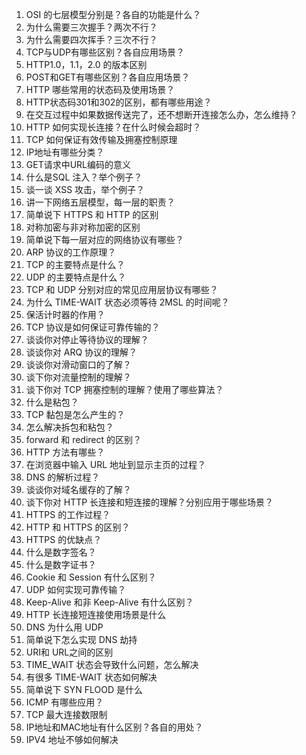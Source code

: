 1. OSI 的七层模型分别是？各自的功能是什么？
2. 为什么需要三次握手？两次不行？
3. 为什么需要四次挥手？三次不行？
4. TCP与UDP有哪些区别？各自应用场景？
5. HTTP1.0，1.1，2.0 的版本区别
6. POST和GET有哪些区别？各自应用场景？
7. HTTP 哪些常用的状态码及使用场景？
8. HTTP状态码301和302的区别，都有哪些用途？
9. 在交互过程中如果数据传送完了，还不想断开连接怎么办，怎么维持？
10. HTTP 如何实现长连接？在什么时候会超时？
11. TCP 如何保证有效传输及拥塞控制原理
12. IP地址有哪些分类？
13. GET请求中URL编码的意义
14. 什么是SQL 注入？举个例子？
15. 谈一谈 XSS 攻击，举个例子？
16. 讲一下网络五层模型，每一层的职责？
17. 简单说下 HTTPS 和 HTTP 的区别
18. 对称加密与非对称加密的区别
19. 简单说下每一层对应的网络协议有哪些？
20. ARP 协议的工作原理？
21. TCP 的主要特点是什么？
22. UDP 的主要特点是什么？
23. TCP 和 UDP 分别对应的常见应用层协议有哪些？
24. 为什么 TIME-WAIT 状态必须等待 2MSL 的时间呢？
25. 保活计时器的作用？
26. TCP 协议是如何保证可靠传输的？
27. 谈谈你对停止等待协议的理解？
28. 谈谈你对 ARQ 协议的理解？
29. 谈谈你对滑动窗口的了解？
30. 谈下你对流量控制的理解？
31. 谈下你对 TCP 拥塞控制的理解？使用了哪些算法？
32. 什么是粘包？
33. TCP 黏包是怎么产生的？
34. 怎么解决拆包和粘包？
35. forward 和 redirect 的区别？
36. HTTP 方法有哪些？
37. 在浏览器中输入 URL 地址到显示主页的过程？
38. DNS 的解析过程？
39. 谈谈你对域名缓存的了解？
40. 谈下你对 HTTP 长连接和短连接的理解？分别应用于哪些场景？
41. HTTPS 的工作过程？
42. HTTP 和 HTTPS 的区别？
43. HTTPS 的优缺点？
44. 什么是数字签名？
45. 什么是数字证书？
46. Cookie 和 Session 有什么区别？
47. UDP 如何实现可靠传输？
48. Keep-Alive 和非 Keep-Alive 有什么区别？
49. HTTP 长连接短连接使用场景是什么
50. DNS 为什么用 UDP
51. 简单说下怎么实现 DNS 劫持
52. URI和 URL之间的区别
53. TIME_WAIT 状态会导致什么问题，怎么解决
54. 有很多 TIME-WAIT 状态如何解决
55. 简单说下 SYN FLOOD 是什么
56. ICMP 有哪些应用？
57. TCP 最大连接数限制
58. IP地址和MAC地址有什么区别？各自的用处？
59. IPV4 地址不够如何解决